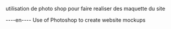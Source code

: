 utilisation de photo shop pour faire realiser des maquette du site 

----en----
Use of Photoshop to create website mockups
